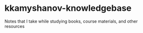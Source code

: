 # kkamyshanov-knowledgebase
Notes that I take while studying books, course materials, and other resources
